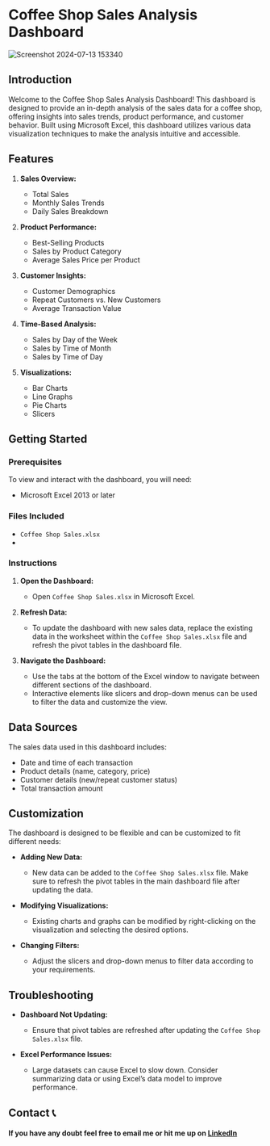 # Coffee Shop Sales Analysis Dashboard 
![Screenshot 2024-07-13 153340](https://github.com/user-attachments/assets/dbd1d71e-103c-4d8e-b75d-eacbc5a7f67d)

## Introduction
Welcome to the Coffee Shop Sales Analysis Dashboard! This dashboard is designed to provide an in-depth analysis of the sales data for a coffee shop, offering insights into sales trends, product performance, and customer behavior. Built using Microsoft Excel, this dashboard utilizes various data visualization techniques to make the analysis intuitive and accessible.

## Features
1. **Sales Overview:**
   - Total Sales
   - Monthly Sales Trends
   - Daily Sales Breakdown

2. **Product Performance:**
   - Best-Selling Products
   - Sales by Product Category
   - Average Sales Price per Product

3. **Customer Insights:**
   - Customer Demographics
   - Repeat Customers vs. New Customers
   - Average Transaction Value

4. **Time-Based Analysis:**
   - Sales by Day of the Week
   - Sales by Time of Month
   - Sales by Time of Day

5. **Visualizations:**
   - Bar Charts
   - Line Graphs
   - Pie Charts
   - Slicers

## Getting Started

### Prerequisites
To view and interact with the dashboard, you will need:
- Microsoft Excel 2013 or later

### Files Included
- `Coffee Shop Sales.xlsx`
- 
### Instructions
1. **Open the Dashboard:**
   - Open `Coffee Shop Sales.xlsx` in Microsoft Excel.

2. **Refresh Data:**
   - To update the dashboard with new sales data, replace the existing data in the worksheet within the `Coffee Shop Sales.xlsx` file and refresh the pivot tables in the dashboard file.

3. **Navigate the Dashboard:**
   - Use the tabs at the bottom of the Excel window to navigate between different sections of the dashboard.
   - Interactive elements like slicers and drop-down menus can be used to filter the data and customize the view.

## Data Sources
The sales data used in this dashboard includes:
- Date and time of each transaction
- Product details (name, category, price)
- Customer details (new/repeat customer status)
- Total transaction amount

## Customization
The dashboard is designed to be flexible and can be customized to fit different needs:
- **Adding New Data:**
  - New data can be added to the `Coffee Shop Sales.xlsx` file. Make sure to refresh the pivot tables in the main dashboard file after updating the data.
  
- **Modifying Visualizations:**
  - Existing charts and graphs can be modified by right-clicking on the visualization and selecting the desired options.
  
- **Changing Filters:**
  - Adjust the slicers and drop-down menus to filter data according to your requirements.

## Troubleshooting
- **Dashboard Not Updating:**
  - Ensure that pivot tables are refreshed after updating the `Coffee Shop Sales.xlsx` file.

- **Excel Performance Issues:**
  - Large datasets can cause Excel to slow down. Consider summarizing data or using Excel’s data model to improve performance.

## Contact 📞

#### If you have any doubt feel free to email me or hit me up on [LinkedIn](https://www.linkedin.com/in/bhoomikamittal48/)
